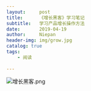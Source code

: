 ```yaml
---
layout:     post
title:      《增长黑客》学习笔记
subtitle:   学习产品增长操作方法
date:       2019-04-19
author:     Niepan
header-img: img/grow.jpg
catalog: true
tags:
    - 阅读
    
---
```

![增长黑客.png](https://upload-images.jianshu.io/upload_images/1874051-bbf5711764b17d9e.png?imageMogr2/auto-orient/strip%7CimageView2/2/w/1240)
